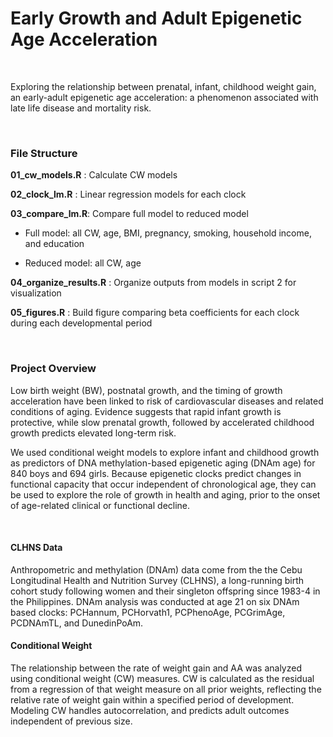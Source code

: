 

# Early Growth and Adult Epigenetic Age Acceleration

<br>

Exploring the relationship between prenatal, infant, childhood weight gain, an early-adult epigenetic age acceleration: 
a phenomenon associated with late life disease and mortality risk. 


<br>


### File Structure


**01_cw_models.R** : Calculate CW models

**02_clock_lm.R** : Linear regression models for each clock

**03_compare_lm.R**: Compare full model to reduced model 

- Full model: all CW, age, BMI, pregnancy, smoking, household income, and education

- Reduced model: all CW, age

**04_organize_results.R** : Organize outputs from models in script 2 for visualization

**05_figures.R** : Build figure comparing beta coefficients for each clock during each developmental period

<br>

### Project Overview

Low birth weight (BW), postnatal growth, and the timing of growth acceleration have been linked to risk of cardiovascular diseases and related conditions of aging. Evidence suggests that rapid infant growth is protective, while slow prenatal growth, followed by accelerated childhood growth predicts elevated long-term risk. 

We used conditional weight models to explore infant and childhood growth as predictors of DNA methylation-based epigenetic aging (DNAm age) for 840 boys and 694 girls. 
Because epigenetic clocks predict changes in functional capacity that occur independent of chronological age, they can be used to explore the role of growth in health and aging, prior to the onset of age-related clinical or functional decline.

<br>

#### CLHNS Data
Anthropometric and methylation (DNAm) data  come from the the Cebu Longitudinal Health and Nutrition Survey (CLHNS), a long-running birth cohort study following women and their singleton offspring since 1983-4 in the Philippines.
DNAm analysis was conducted at age 21 on six DNAm based clocks: PCHannum, PCHorvath1, PCPhenoAge, PCGrimAge, PCDNAmTL, and DunedinPoAm. 

#### Conditional Weight
The relationship between the rate of weight gain and AA was analyzed using conditional weight (CW) measures. 
CW is calculated as the residual from a regression of that weight measure on all prior weights, reflecting the relative rate of weight gain within a specified period of development.
Modeling CW handles autocorrelation, and predicts adult outcomes independent of previous size.

<br>




